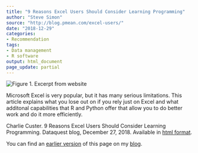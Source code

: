 ```yaml
---
title: "9 Reasons Excel Users Should Consider Learning Programming"
author: "Steve Simon"
source: "http://blog.pmean.com/excel-users/"
date: "2018-12-29"
categories:
- Recommendation
tags:
- Data management
- R software
output: html_document
page_update: partial
---
```


![Figure 1. Excerpt from website](http://www.pmean.com/new-images/18/excel-users01.png)

<div class="notes">

Microsoft Excel is very popular, but it has many serious limitations.
This article explains what you lose out on if you rely just on Excel and
what additonal capabilities that R and Python offer that allow you to do
better work and do it more efficiently.

Charlie Custer. 9 Reasons Excel Users Should Consider Learning Programming. Dataquest blog, December 27, 2018. Available in [html
format][cus1].

You can find an [earlier version][sim1] of this page on my [blog][sim2].

[sim1]: http://blog.pmean.com/excel-users/
[sim2]: http://blog.pmean.com

[cus1]: https://www.dataquest.io/blog/9-reasons-excel-users-should-consider-learning-programming/





